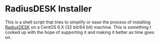 RadiusDESK Installer
====================
This is a shell script that tries to simplify or ease the process of installing [RadiusDESK](http://www.radiusdesk.com) on a CentOS 6.X (32 bit/64 bit) machine. This is something I cooked up with the hope of supporting it and making it better as time goes on.